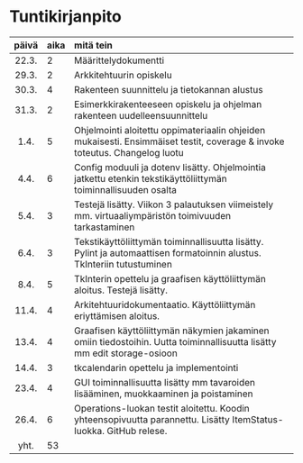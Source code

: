 # Tuntikirjanpito

| päivä | aika | mitä tein  |
| :----:|:-----| :-----|
| 22.3. | 2    | Määrittelydokumentti |
| 29.3. | 2    | Arkkitehtuurin opiskelu |
| 30.3. | 4    | Rakenteen suunnittelu ja tietokannan alustus |
| 31.3. | 2    | Esimerkkirakenteeseen opiskelu ja ohjelman rakenteen uudelleensuunnittelu |
| 1.4.  | 5    | Ohjelmointi aloitettu oppimateriaalin ohjeiden mukaisesti. Ensimmäiset testit, coverage & invoke toteutus. Changelog luotu |
| 4.4.  | 6    | Config moduuli ja dotenv lisätty. Ohjelmointia jatkettu etenkin tekstikäyttöliittymän toiminnallisuuden osalta |
| 5.4.  | 3    | Testejä lisätty. Viikon 3 palautuksen viimeistely mm. virtuaaliympäristön toimivuuden tarkastaminen |
| 6.4.  | 3    | Tekstikäyttöliittymän toiminnallisuutta lisätty. Pylint ja automaattisen formatoinnin alustus. TkInteriin tutustuminen |
| 8.4.  | 5    | TkInterin opettelu ja graafisen käyttöliittymän aloitus. Testejä lisätty. |
| 11.4. | 4    | Arkitehtuuridokumentaatio. Käyttöliittymän eriyttämisen aloitus. |
| 13.4. | 4    | Graafisen käyttöliittymän näkymien jakaminen omiin tiedostoihin. Uutta toiminnallisuutta lisätty mm edit storage-osioon|
| 14.4. | 3    | tkcalendarin opettelu ja implementointi |
| 23.4. | 4    | GUI toiminnallisuutta lisätty mm tavaroiden lisääminen, muokkaaminen ja poistaminen |
| 26.4. | 6    | Operations-luokan testit aloitettu. Koodin yhteensopivuutta parannettu. Lisätty ItemStatus-luokka. GitHub relese.  |
| yht.  | 53   | |
